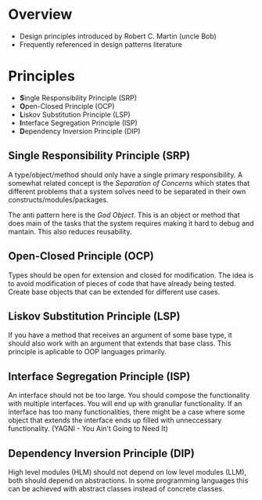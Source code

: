 # Overview

- Design principles introduced by Robert C. Martin (uncle Bob)
- Frequently referenced in design patterns literature

# Principles

- **S**ingle Responsibility Principle (SRP)
- **O**pen-Closed Principle (OCP)
- **L**iskov Substitution Principle (LSP)
- **I**nterface Segregation Principle (ISP)
- **D**ependency Inversion Principle (DIP)

## Single Responsibility Principle (SRP)

A type/object/method should only have a single primary responsibility. A somewhat related concept is the _Separation of Concerns_ which states that different problems that a system solves need to be separated in their own constructs/modules/packages.

The anti pattern here is the _God Object_. This is an object or method that does main of the tasks that the system requires making it hard to debug and mantain.
This also reduces reusability.

## Open-Closed Principle (OCP)

Types should be open for extension and closed for modification. The idea is to avoid modification of pieces of code that have already being tested. Create base objects that can be extended for different use cases.

## Liskov Substitution Principle (LSP)

If you have a method that receives an argument of some base type, it should also work with an argument that extends that base class. This principle is aplicable to OOP languages primarily.

## Interface Segregation Principle (ISP)

An interface should not be too large. You should compose the functionality with multiple interfaces. You will end up with granullar functionality. If an interface has too many functionalities, there might be a case where some object that extends the interface ends up filled with unneccessary functionality. (YAGNI - You Ain't Going to Need It)

## Dependency Inversion Principle (DIP)

High level modules (HLM) should not depend on low level modules (LLM), both should depend on abstractions. In some programming languages this can be achieved with abstract classes instead of concrete classes.
